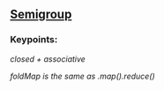## [Semigroup](./src/0.monoids.js)

### Keypoints:

_closed + associative_

_foldMap is the same as .map().reduce()_
